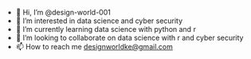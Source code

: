 - 👋 Hi, I’m @design-world-001
- 👀 I’m interested in data science and cyber security 
- 🌱 I’m currently learning data science with python and r
- 💞️ I’m looking to collaborate on data science with r and cyber security
- 📫 How to reach me designworldke@gmail.com

<!---
design-world-001/design-world-001 is a ✨ special ✨ repository because its `README.md` (this file) appears on your GitHub profile.
You can click the Preview link to take a look at your changes.
--->
